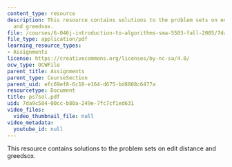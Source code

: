 ```yaml
---
content_type: resource
description: This resource contains solutions to the problem sets on edit distance
  and greedsox.
file: /courses/6-046j-introduction-to-algorithms-sma-5503-fall-2005/7da9c58400ccb80a249e7fc7cf1ed631_ps7sol.pdf
file_type: application/pdf
learning_resource_types:
- Assignments
license: https://creativecommons.org/licenses/by-nc-sa/4.0/
ocw_type: OCWFile
parent_title: Assignments
parent_type: CourseSection
parent_uid: efc69ef8-6c18-e164-d675-bd8808c6477a
resourcetype: Document
title: ps7sol.pdf
uid: 7da9c584-00cc-b80a-249e-7fc7cf1ed631
video_files:
  video_thumbnail_file: null
video_metadata:
  youtube_id: null
---
```

This resource contains solutions to the problem sets on edit distance and greedsox.